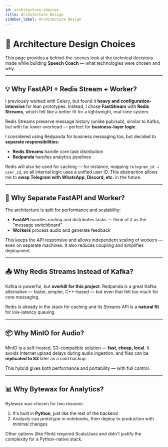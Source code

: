 ```yaml
---
id: architecture-choices
title: Architecture Design
sidebar_label: Architecture Design
---
```


# 🧠 Architecture Design Choices

This page provides a behind-the-scenes look at the technical decisions made while building **Speech Coach** — what technologies were chosen and why.

---

## 💡 Why FastAPI + Redis Stream + Worker?

I previously worked with Celery, but found it **heavy and configuration-intensive** for lean prototypes. Instead, I chose **FastStream** with **Redis Streams**, which felt like a better fit for a lightweight, real-time system.

Redis Streams preserve message history (unlike pub/sub), similar to Kafka, but with far lower overhead — perfect for **business-layer logic**.

I considered using Redpanda for business messaging too, but decided to **separate responsibilities**:

- **Redis Streams** handle core task distribution
- **Redpanda** handles analytics pipelines

Redis will also be used for caching — for instance, mapping `telegram_id → user_id`, so all internal logic uses a unified user ID. This abstraction allows me to **swap Telegram with WhatsApp, Discord, etc.** in the future.

---

## 🔁 Why Separate FastAPI and Worker?

The architecture is split for performance and scalability:

- **FastAPI** handles routing and distributes tasks — think of it as the "message switchboard"
- **Workers** process audio and generate feedback

This keeps the API responsive and allows independent scaling of workers — even on separate machines. It also reduces coupling and simplifies deployment.

---

## 📤 Why Redis Streams Instead of Kafka?

Kafka is powerful, but **overkill for this project**. Redpanda is a great Kafka alternative — faster, simpler, C++-based — but even that felt too much for core messaging.

Redis is already in the stack for caching and its Streams API is a **natural fit** for low-latency queuing.

---

## 📦 Why MinIO for Audio?

MinIO is a self-hosted, S3-compatible solution — **fast, cheap, local**. It avoids Internet upload delays during audio ingestion, and files can be **replicated to S3** later as a cold backup.

This hybrid gives both performance and portability — with full control.

---

## 📊 Why Bytewax for Analytics?

Bytewax was chosen for two reasons:

1. It's built in **Python**, just like the rest of the backend
2. Analysts can prototype in notebooks, then deploy to production with minimal changes

Other options (like Flink) required Scala/Java and didn't justify the complexity for a Python-native stack.
